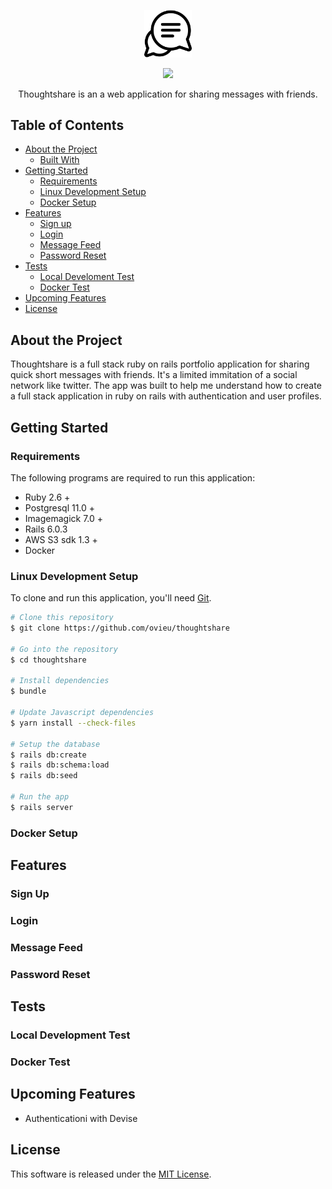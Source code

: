 <p align="center"> <img src="app/assets/images/talk-icon.svg" width="15%"> </p>
<p align="center">
<img src="https://travis-ci.com/ovieu/Marketplace-Api.svg?token=z4kGJhs5c1saUB4zWbwH&branch=feat/update-readme"/>
</p>
<p align="center", margin-bottom="40px"> Thoughtshare is an a web application for sharing messages with friends. </p>


<!-- TABLE OF CONTENTS -->
## Table of Contents

* [About the Project](#about-the-project)
  * [Built With](#built-with)
* [Getting Started](#getting-started)
  * [Requirements](#requirements)
  * [Linux Development Setup](#linux-development-setup)
  * [Docker Setup](#docker-setup)
* [Features](#features)
  * [Sign up](#sign-up)
  * [Login](#login)
  * [Message Feed](#message-feed)
  * [Password Reset](#password-reset)
* [Tests](#tests)
  * [Local Develoment Test ](#local-development-test)
  * [Docker Test](#docker-test)
* [Upcoming Features](#upcoming-features)
* [License](#license)

## About the Project 

<p>
Thoughtshare is a full stack ruby on rails portfolio application for sharing quick
short messages with friends. It's a limited immitation of a social network like twitter.
 The app was built to help me understand how to create a full stack application in ruby on rails
 with authentication and user profiles. 
</p>

## Getting Started 
### Requirements
The following programs are required to run this application:
- Ruby 2.6 + 
- Postgresql 11.0 +
- Imagemagick 7.0 + 
- Rails 6.0.3
- AWS S3 sdk 1.3 + 
- Docker 

### Linux Development Setup 
To clone and run this application, you'll need [Git](https://git-scm.com). 

```bash
# Clone this repository
$ git clone https://github.com/ovieu/thoughtshare

# Go into the repository
$ cd thoughtshare 

# Install dependencies
$ bundle 

# Update Javascript dependencies
$ yarn install --check-files

# Setup the database
$ rails db:create
$ rails db:schema:load
$ rails db:seed

# Run the app
$ rails server
```

### Docker Setup 

## Features
### Sign Up
### Login 
### Message Feed 
### Password Reset

## Tests
### Local Development Test
### Docker Test

## Upcoming Features
- Authenticationi with Devise

## License
This software is released under the [MIT License](http://www.opensource.org/licenses/MIT).

